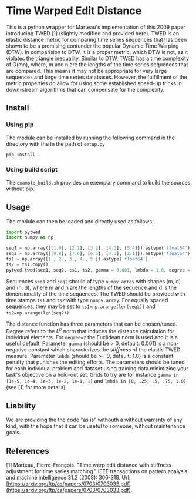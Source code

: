 # Time Warped Edit Distance

This is a python wrapper for Marteau's implementation of this 2009 paper introducing TWED [1] (slightly modified and provided here). TWED is an elastic distance metric for comparing time series sequences that has been shown to be a promising contender the popular Dynamic Time Warping (DTW). In comparision to DTW, it is a proper metric, which DTW is not, as it violates the triangle inequality. Similar to DTW, TWED has a time complexity of O(mn), where, m and n are the lengths of the time series sequences that are compared. This means it may not be appropriate for very large sequences and large time series databases. However, the fulfillment of the metric properties do allow for using some established speed-up tricks in down-stream algorithms that can compensate for the complexity. 

## Install

### Using pip

The module can be installed by running the following command in the directory with the In the path of `setup.py`

```bash
pip install .
```

### Using build script

The `example_build.sh` provides an exemplary command to build the sources without pip. 

## Usage

The module can then be loaded and directly used as follows:

```python
import pytwed
import numpy as np

seq1 = np.array([[1.0], [2.1], [3.2], [4.3], [5.4]]).astype('float64')
seq2 = np.array([[9.8], [7.6], [6.5], [4.3], [2.1]]).astype('float64')
ts1 = np.array([1., 2., 3., 4., 5.]).astype('float64')
ts2 = ts1.copy()
pytwed.twed(seq1, seq2, ts1, ts2, gamma = 0.001, lmbda = 1.0, degree = 2)
```

Sequences `seq1` and `seq2` should of type `numpy.array` with shapes (m, d) and (n, d), where m and n are the lengths of the sequence and d is the dimensionality of the time sequences. The TWED should be provided with time stamps `ts1` and `ts2` with type `numpy.array`. For equally spaced sequences, they may be set to `ts1=np.arange(len(seq1))` and `ts2=np.arange(len(seq2))`. 

The distance function has three parameters that can be chosen/tuned. Degree refers to the $L^p$ norm that induces the distance calculation for individual elements. For `degree=2` the Euclidean norm is used and it is a useful default. Parameter `gamma` (should be > 0, default: 0.001) is a non-negative constant which characterizes the _stiffness_ of the elastic TWED measure. Parameter `lmbda` (should be >= 0, default: 1.0) is a constant penalty that punishes the editing efforts. The parameters should be tuned for each individual problem and dataset using training data minimizing your task's objective on a hold-out set. Grids to try are for instance `gamma in [1e-5, 1e-4, 1e-3, 1e-2, 1e-1, 1]` and `lmbda in [0, .25, .5, .75, 1.0]` (see [1] for more details).

## Liability

We are providing the the code "as is" withouth a without warranty of any kind, with the hope that it can be useful to someone, without maintenance goals.

## References

[1] Marteau, Pierre-François. "Time warp edit distance with stiffness adjustment for time series matching." IEEE transactions on pattern analysis and machine intelligence 31.2 (2008): 306-318. Url: [https://arxiv.org/ftp/cs/papers/0703/0703033.pdf](https://arxiv.org/ftp/cs/papers/0703/0703033.pdf).